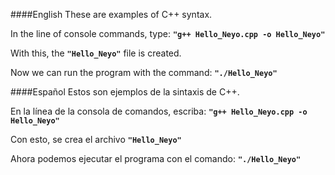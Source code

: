 ####English
These are examples of C++ syntax.

In the line of console commands, type: 
**`"g++ Hello_Neyo.cpp -o Hello_Neyo"`**

With this, the **`"Hello_Neyo"`** file is created.

Now we can run the program with the command: 
**`"./Hello_Neyo"`**

####Español
Estos son ejemplos de la sintaxis de C++.

En la línea de la consola de comandos, escriba: 
**`"g++ Hello_Neyo.cpp -o Hello_Neyo"`**

Con esto, se crea el archivo **`"Hello_Neyo"`**

Ahora podemos ejecutar el programa con el comando:
**`"./Hello_Neyo"`**
